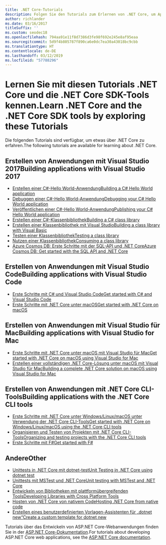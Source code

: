 ```yaml
---
title: .NET Core-Tutorials
description: Folgen Sie den Tutorials zum Erlernen von .NET Core, um Apps und Bibliotheken für Mac, Linux und Windows zu erstellen.
author: richlander
ms.date: 03/16/2017
titleSuffix: ''
ms.custom: seodec18
ms.openlocfilehash: 794aa91e11f8d7386d3fe98f692e245e8af95eaa
ms.sourcegitcommit: 5d9f4b805787f890ca6e0dc7ea30a43018bc9cbb
ms.translationtype: HT
ms.contentlocale: de-DE
ms.lasthandoff: 03/12/2019
ms.locfileid: "57788296"
---
```

# <a name="learn-net-core-and-the-net-core-sdk-tools-by-exploring-these-tutorials"></a><span data-ttu-id="bed2a-103">Lernen Sie mit diesen Tutorials .NET Core und die .NET Core SDK-Tools kennen.</span><span class="sxs-lookup"><span data-stu-id="bed2a-103">Learn .NET Core and the .NET Core SDK tools by exploring these Tutorials</span></span>

<span data-ttu-id="bed2a-104">Die folgenden Tutorials sind verfügbar, um etwas über .NET Core zu erfahren.</span><span class="sxs-lookup"><span data-stu-id="bed2a-104">The following tutorials are available for learning about .NET Core.</span></span>

## <a name="building-applications-with-visual-studio-2017"></a><span data-ttu-id="bed2a-105">Erstellen von Anwendungen mit Visual Studio 2017</span><span class="sxs-lookup"><span data-stu-id="bed2a-105">Building applications with Visual Studio 2017</span></span>

- [<span data-ttu-id="bed2a-106">Erstellen einer C#-Hello World-Anwendung</span><span class="sxs-lookup"><span data-stu-id="bed2a-106">Building a C# Hello World application</span></span>](with-visual-studio.md)
- [<span data-ttu-id="bed2a-107">Debuggen einer C#-Hello World-Anwendung</span><span class="sxs-lookup"><span data-stu-id="bed2a-107">Debugging your C# Hello World application</span></span>](debugging-with-visual-studio.md)
- [<span data-ttu-id="bed2a-108">Veröffentlichen einer C#-Hello World-Anwendung</span><span class="sxs-lookup"><span data-stu-id="bed2a-108">Publishing your C# Hello World application</span></span>](publishing-with-visual-studio.md)
- [<span data-ttu-id="bed2a-109">Erstellen einer C#-Klassenbibliothek</span><span class="sxs-lookup"><span data-stu-id="bed2a-109">Building a C# class library</span></span>](library-with-visual-studio.md)
- [<span data-ttu-id="bed2a-110">Erstellen einer Klassenbibliothek mit Visual Studio</span><span class="sxs-lookup"><span data-stu-id="bed2a-110">Building a class library with Visual Basic</span></span>](vb-library-with-visual-studio.md)
- [<span data-ttu-id="bed2a-111">Testen einer Klassenbibliothek</span><span class="sxs-lookup"><span data-stu-id="bed2a-111">Testing a class library</span></span>](testing-library-with-visual-studio.md)
- [<span data-ttu-id="bed2a-112">Nutzen einer Klassenbibliothek</span><span class="sxs-lookup"><span data-stu-id="bed2a-112">Consuming a class library</span></span>](consuming-library-with-visual-studio.md)
- [<span data-ttu-id="bed2a-113">Azure Cosmos DB: Erste Schritte mit der SQL-API und .NET Core</span><span class="sxs-lookup"><span data-stu-id="bed2a-113">Azure Cosmos DB: Get started with the SQL API and .NET Core</span></span>](/azure/cosmos-db/sql-api-dotnetcore-get-started)

## <a name="building-applications-with-visual-studio-code"></a><span data-ttu-id="bed2a-114">Erstellen von Anwendungen mit Visual Studio Code</span><span class="sxs-lookup"><span data-stu-id="bed2a-114">Building applications with Visual Studio Code</span></span>

- [<span data-ttu-id="bed2a-115">Erste Schritte mit C# und Visual Studio Code</span><span class="sxs-lookup"><span data-stu-id="bed2a-115">Get started with C# and Visual Studio Code</span></span>](with-visual-studio-code.md)
- [<span data-ttu-id="bed2a-116">Erste Schritte mit .NET Core unter macOS</span><span class="sxs-lookup"><span data-stu-id="bed2a-116">Get started with .NET Core on macOS</span></span>](using-on-macos.md)

## <a name="building-applications-with-visual-studio-for-mac"></a><span data-ttu-id="bed2a-117">Erstellen von Anwendungen mit Visual Studio für Mac</span><span class="sxs-lookup"><span data-stu-id="bed2a-117">Building applications with Visual Studio for Mac</span></span>

- [<span data-ttu-id="bed2a-118">Erste Schritte mit .NET Core unter macOS mit Visual Studio für Mac</span><span class="sxs-lookup"><span data-stu-id="bed2a-118">Get started with .NET Core on macOS using Visual Studio for Mac</span></span>](using-on-mac-vs.md)
- [<span data-ttu-id="bed2a-119">Erstellen einer vollständigen .NET Core-Lösung unter macOS mit Visual Studio für Mac</span><span class="sxs-lookup"><span data-stu-id="bed2a-119">Building a complete .NET Core solution on macOS using Visual Studio for Mac</span></span>](using-on-mac-vs-full-solution.md)

## <a name="building-applications-with-the-net-core-cli-tools"></a><span data-ttu-id="bed2a-120">Erstellen von Anwendungen mit .NET Core CLI-Tools</span><span class="sxs-lookup"><span data-stu-id="bed2a-120">Building applications with the .NET Core CLI tools</span></span>

- [<span data-ttu-id="bed2a-121">Erste Schritte mit .NET Core unter Windows/Linux/macOS unter Verwendung der .NET Core CLI-Tools</span><span class="sxs-lookup"><span data-stu-id="bed2a-121">Get started with .NET Core on Windows/Linux/macOS using the .NET Core CLI tools</span></span>](using-with-xplat-cli.md)
- [<span data-ttu-id="bed2a-122">Organisieren und Testen von Projekten mit .NET Core CLI-Tools</span><span class="sxs-lookup"><span data-stu-id="bed2a-122">Organizing and testing projects with the .NET Core CLI tools</span></span>](testing-with-cli.md)
- [<span data-ttu-id="bed2a-123">Erste Schritte mit F#</span><span class="sxs-lookup"><span data-stu-id="bed2a-123">Get started with F#</span></span>](../../fsharp/get-started/get-started-command-line.md)

## <a name="other"></a><span data-ttu-id="bed2a-124">Andere</span><span class="sxs-lookup"><span data-stu-id="bed2a-124">Other</span></span>
- [<span data-ttu-id="bed2a-125">Unittests in .NET Core mit dotnet-test</span><span class="sxs-lookup"><span data-stu-id="bed2a-125">Unit Testing in .NET Core using dotnet test</span></span>](../testing/unit-testing-with-dotnet-test.md)
- [<span data-ttu-id="bed2a-126">Unittests mit MSTest und .NET Core</span><span class="sxs-lookup"><span data-stu-id="bed2a-126">Unit testing with MSTest and .NET Core</span></span>](../testing/unit-testing-with-mstest.md)
- [<span data-ttu-id="bed2a-127">Entwickeln von Bibliotheken mit plattformübergreifenden Tools</span><span class="sxs-lookup"><span data-stu-id="bed2a-127">Developing Libraries with Cross Platform Tools</span></span>](libraries.md)
- [<span data-ttu-id="bed2a-128">Hosten von .NET Core von nativem Code</span><span class="sxs-lookup"><span data-stu-id="bed2a-128">Hosting .NET Core from native code</span></span>](netcore-hosting.md)
- [<span data-ttu-id="bed2a-129">Erstellen eines benutzerdefinierten Vorlagen-Assistenten für „dotnet new“</span><span class="sxs-lookup"><span data-stu-id="bed2a-129">Create a custom template for dotnet new</span></span>](create-custom-template.md)

<span data-ttu-id="bed2a-130">Tutorials über das Entwickeln von ASP.NET Core-Webanwendungen finden Sie in der [ASP.NET Core-Dokumentation](/aspnet/core/).</span><span class="sxs-lookup"><span data-stu-id="bed2a-130">For tutorials about developing ASP.NET Core web applications, see the [ASP.NET Core documentation](/aspnet/core/).</span></span>

